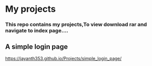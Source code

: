 # My projects
### This repo contains my projects,To view download rar and navigate to index page....
## A simple login page 
 https://jayanth353.github.io/Projects/simple_login_page/
